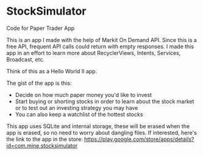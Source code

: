 # StockSimulator
Code for Paper Trader App

This is an app I made with the help of Markit On Demand API. Since this is a free API, frequent API calls could return with empty responses.
I made this app in an effort to learn more about RecyclerViews, Intents, Services, Broadcast, etc.

Think of this as a Hello World II app. 

The gist of the app is this:
- Decide on how much paper money you'd like to invest
- Start buying or shorting stocks in order to learn about the stock market or to test out an investing strategy you may have
- You can also keep a watchlist of the hottest stocks

This app uses SQLite and internal storage, these will be erased when the app is erased, so no need to worry about dangling files. 
If interested, here's the link to the app in the store: https://play.google.com/store/apps/details?id=com.mine.stocksimulator
